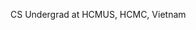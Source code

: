 CS Undergrad at HCMUS, HCMC, Vietnam

<!--
**The-Tardigradable/The-Tardigradable** is a ✨ _special_ ✨ repository because its `README.md` (this file) appears on your GitHub profile.

Here are some ideas to get you started:

- 🔭 I’m currently working on my future
- 🌱 I’m currently learning how to land a six-figure job
- 👯 I’m looking to collaborate on stuff i'm interested in
- 🤔 I’m looking for help with graduating
- 💬 Ask me about tanks and stuff
- 📫 How to reach me: thienlacq2801@gmail.com
- 😄 Pronouns: he/him
- ⚡ Fun fact: whoever names the secretary bird was a genius
-->
